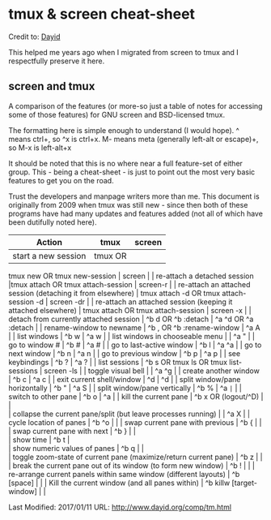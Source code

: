 # tmux & screen cheat-sheet

Credit to:
[Dayid](http://www.dayid.org/comp/tm.html)

This helped me years ago when I migrated from screen to tmux and I respectfully preserve it here.

## screen and tmux

A comparison of the features (or more-so just a table of notes for accessing some of those features) for GNU screen and BSD-licensed tmux.

The formatting here is simple enough to understand (I would hope). ^ means ctrl+, so ^x is ctrl+x. M- means meta (generally left-alt or escape)+, so M-x is left-alt+x

It should be noted that this is no where near a full feature-set of either group. This - being a cheat-sheet - is just to point out the most very basic features to get you on the road.

Trust the developers and manpage writers more than me. This document is originally from 2009 when tmux was still new - since then both of these programs have had many updates and features added (not all of which have been dutifully noted here).



| Action 	|  tmux    |	screen   |
|---------|----------|-----------|
| start a new session	| tmux OR 
tmux new OR 
tmux new-session	| screen |
| re-attach a detached session	|tmux attach OR tmux attach-session	| screen-r |
| re-attach an attached session (detaching it from elsewhere)	| tmux attach -d OR tmux attach-session -d	| screen -dr |
| re-attach an attached session (keeping it attached elsewhere)	| tmux attach OR tmux attach-session	| screen -x |
| detach from currently attached session |	^b d OR ^b :detach	| ^a ^d OR ^a :detach |
| rename-window to newname |	^b , <newname> OR ^b :rename-window <newn>	| ^a A <newname> |
| list windows	| ^b w	| ^a w |
| list windows in chooseable menu |	|	^a " | 
| go to window #	| ^b #	| ^a # |
| go to last-active window	| ^b l	| ^a ^a |
| go to next window	| ^b n	| ^a n |
| go to previous window	| ^b p	| ^a p |
| see keybindings |	^b ? |	^a ? |
| list sessions	| ^b s OR tmux ls OR tmux list-sessions |	screen -ls |
| toggle visual bell	|	| ^a ^g |
| create another window	| ^b c	| ^a c |
| exit current shell/window |	^d	| ^d |
| split window/pane horizontally	| ^b " |	^a S |
| split window/pane vertically	| ^b %	| ^a `|` |
| switch to other pane	| ^b o |	^a <tab> |
| kill the current pane	| ^b x OR (logout/^D) | |	
| collapse the current pane/split (but leave processes running)	| |	^a X |
| cycle location of panes	| ^b ^o | |	
| swap current pane with previous	| ^b { |	|
| swap current pane with next	| ^b } | |	
| show time	| ^b t |	
| show numeric values of panes	| ^b q | |	
| toggle zoom-state of current pane (maximize/return current pane)	| ^b z | |	
| break the current pane out of its window (to form new window)	 | ^b ! | |	
| re-arrange current panels within same window (different layouts)	| ^b [space]	| |
| Kill the current window (and all panes within)	| ^b killw [target-window] | |	

Last Modified: 2017/01/11
URL: http://www.dayid.org/comp/tm.html
